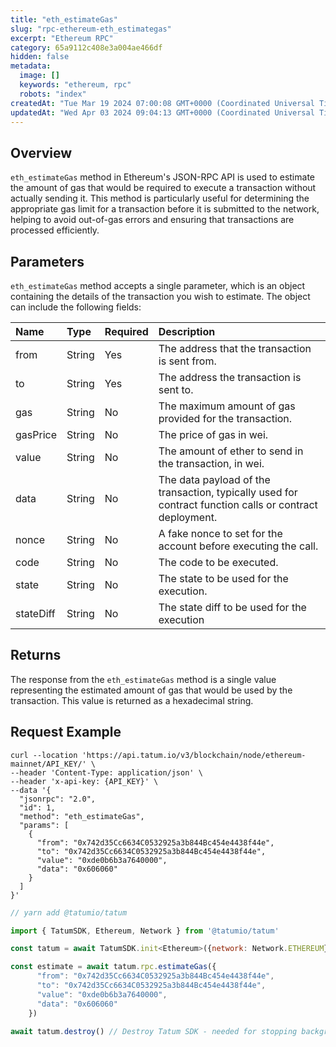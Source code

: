 ```yaml
---
title: "eth_estimateGas"
slug: "rpc-ethereum-eth_estimategas"
excerpt: "Ethereum RPC"
category: 65a9112c408e3a004ae466df
hidden: false
metadata: 
  image: []
  keywords: "ethereum, rpc"
  robots: "index"
createdAt: "Tue Mar 19 2024 07:00:08 GMT+0000 (Coordinated Universal Time)"
updatedAt: "Wed Apr 03 2024 09:04:13 GMT+0000 (Coordinated Universal Time)"
---
```

## Overview

`eth_estimateGas` method in Ethereum's JSON-RPC API is used to estimate the amount of gas that would be required to execute a transaction without actually sending it. This method is particularly useful for determining the appropriate gas limit for a transaction before it is submitted to the network, helping to avoid out-of-gas errors and ensuring that transactions are processed efficiently.

## Parameters

`eth_estimateGas` method accepts a single parameter, which is an object containing the details of the transaction you wish to estimate. The object can include the following fields:

| Name      | Type   | Required | Description                                                                                             |
| :-------- | :----- | :------- | :------------------------------------------------------------------------------------------------------ |
| from      | String | Yes      | The address that the transaction is sent from.                                                          |
| to        | String | Yes      | The address the transaction is sent to.                                                                 |
| gas       | String | No       | The maximum amount of gas provided for the transaction.                                                 |
| gasPrice  | String | No       | The price of gas in wei.                                                                                |
| value     | String | No       | The amount of ether to send in the transaction, in wei.                                                 |
| data      | String | No       | The data payload of the transaction, typically used for contract function calls or contract deployment. |
| nonce     | String | No       | A fake nonce to set for the account before executing the call.                                          |
| code      | String | No       | The code to be executed.                                                                                |
| state     | String | No       | The state to be used for the execution.                                                                 |
| stateDiff | String | No       | The state diff to be used for the execution                                                             |

## Returns

The response from the `eth_estimateGas` method is a single value representing the estimated amount of gas that would be used by the transaction. This value is returned as a hexadecimal string.

## Request Example

```curl cURL
curl --location 'https://api.tatum.io/v3/blockchain/node/ethereum-mainnet/API_KEY/' \
--header 'Content-Type: application/json' \
--header 'x-api-key: {API_KEY}' \
--data '{
  "jsonrpc": "2.0",
  "id": 1,
  "method": "eth_estimateGas",
  "params": [
    {
      "from": "0x742d35Cc6634C0532925a3b844Bc454e4438f44e",
      "to": "0x742d35Cc6634C0532925a3b844Bc454e4438f44e",
      "value": "0xde0b6b3a7640000",
      "data": "0x606060"
    }
  ]
}'

```
```javascript JS SDK
// yarn add @tatumio/tatum

import { TatumSDK, Ethereum, Network } from '@tatumio/tatum'

const tatum = await TatumSDK.init<Ethereum>({network: Network.ETHEREUM})

const estimate = await tatum.rpc.estimateGas({
      "from": "0x742d35Cc6634C0532925a3b844Bc454e4438f44e",
      "to": "0x742d35Cc6634C0532925a3b844Bc454e4438f44e",
      "value": "0xde0b6b3a7640000",
      "data": "0x606060"
    })
    
await tatum.destroy() // Destroy Tatum SDK - needed for stopping background jobs
```
